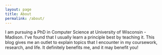 ```yaml
---
layout: page
title: About
permalink: /about/
---
```


I am pursuing a PhD in Computer Science at 
University of Wisconsin - Madison. 
I've found that I usually learn a principle best 
by teaching it. This blog gives me an outlet to 
explain topics that I encounter in my coursework, 
research, and life. It definitely benefits me, and
it may benefit you!

<!---
This is the base Jekyll theme. You can find out more info about customizing your Jekyll theme, as well as basic Jekyll usage documentation at [jekyllrb.com](http://jekyllrb.com/)

You can find the source code for the Jekyll new theme at:
{% include icon-github.html username="jekyll" %} /
[minima](https://github.com/jekyll/minima)

You can find the source code for Jekyll at
{% include icon-github.html username="jekyll" %} /
[jekyll](https://github.com/jekyll/jekyll)
-->
